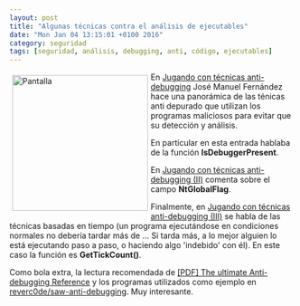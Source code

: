 ```yaml
---
layout: post
title: "Algunas técnicas contra el análisis de ejecutables"
date: "Mon Jan 04 13:15:01 +0100 2016"
category: seguridad
tags: [seguridad, análisis, debugging, anti, código, ejecutables]
---
```





<a href="https://plus.google.com/u/1/112862240851570159916/posts/JQoVwQibgMh" title="Pantalla"><img src="https://lh3.googleusercontent.com/-9fLPQS0msyY/Vo1JCWc2_OI/AAAAAAAAORY/gWOIfUZZA48/w530-h398-p/IMG_20150803_114102332.jpg" width="240"  alt="Pantalla" style="float:left; margin:5px"></a>
En [Jugando con técnicas anti-debugging](http://www.securityartwork.es/2015/05/05/jugando-con-tecnicas-anti-debugging/) José Manuel Fernández hace una panorámica de las ténicas anti depurado que utilizan los programas maliciosos para evitar que su detección y análisis.

En particular en esta entrada hablaba de la función **IsDebuggerPresent**. 

En [Jugando con técnicas anti-debugging (II)](http://www.securityartwork.es/2015/05/28/jugando-con-tecnicas-anti-debugging-ii/) comenta sobre el campo **NtGlobalFlag**.

Finalmente, en [Jugando con técnicas anti-debugging (III)](http://www.securityartwork.es/2015/07/16/jugando-con-tecnicas-anti-debugging-iii/) se habla de las técnicas basadas en tiempo (un programa ejecutándose en condiciones normales no debería tardar más de ... Si tarda más, a lo mejor alguien lo está ejecutando paso a paso, o haciendo algo 'indebido' con él). En este caso la función es **GetTickCount()**.

Como bola extra, la lectura recomendada de [[PDF] The ultimate Anti-debugging Reference](http://pferrie.host22.com/papers/antidebug.pdf) y los programas utilizados como ejemplo en [reverc0de/saw-anti-debugging](https://github.com/reverc0de/saw-anti-debugging).
Muy interesante.
